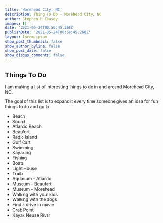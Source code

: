 ```yaml
---
title: 'Morehead City, NC'
description: Thing To Do - Morehead City, NC
author: Stephen H Causey
images: []
date: '2021-05-24T00:50:45.268Z'
publishDate: '2021-05-24T00:50:45.268Z'
layout: lorem-ipsum
show_post_thumbnail: false
show_author_byline: false
show_post_date: false
show_disqus_comments: false
---
```

## Things To Do

I am making a list of interesting things to do in and around Morehead City, NC.

<!--more-->

The goal of this list is to expand it every time someone gives an idea for fun things to do and go to. 

*   Beach
*   Sound
*   Atlantic Beach
*   Beaufort
*   Radio Island
*   Golf Cart
*   Swimming
*   Kayaking
*   Fishing
*   Boats 
*   Light House
*   Trails
*   Aquarium - Atlantic
*   Museum - Beaufort
*   Museum - Morehead
*   Walking with your kids
*   Walking with the dogs
*   Find a drive in movie
*   Crab Point
*   Kayak Neuse River

